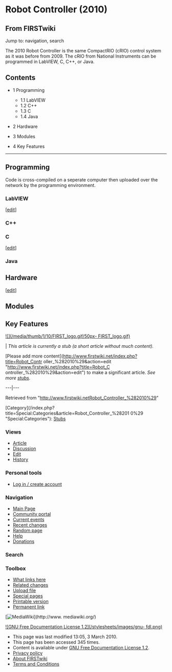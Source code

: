 # Robot Controller (2010)

## From FIRSTwiki

Jump to: navigation, search

The 2010 Robot Controller is the same CompactRIO (cRIO) control system as it was before from 2009\. The cRIO from National Instruments can be programmed in LabVIEW, C, C++, or Java.

## Contents

- 1 Programming

  - 1.1 LabVIEW
  - 1.2 C++
  - 1.3 C
  - 1.4 Java

- 2 Hardware
- 3 Modules
- 4 Key Features

--------------------------------------------------------------------------------

## Programming

Code is cross-compiled on a seperate computer then uploaded over the network by the programming environment.

### LabVIEW

[[edit](/index.php?title=Robot_Controller_%282010%29&action=edit&section=3 "Edit section: C++")]

### C++

### C

[[edit](/index.php?title=Robot_Controller_%282010%29&action=edit&section=5 "Edit section: Java")]

### Java

## Hardware

[[edit](/index.php?title=Robot_Controller_%282010%29&action=edit&section=7 "Edit section: Modules")]

## Modules

## Key Features

[![](/media/thumb/1/10/FIRST_logo.gif/50px-
FIRST_logo.gif)](Image:FIRST_logo.gif)

| _This article is currently a stub (a short article without much content)._

[Please add more content](http://www.firstwiki.net/index.php?title=Robot_Contr
oller_%282010%29&action=edit "http://www.firstwiki.net/index.php?title=Robot_C
ontroller_%282010%29&action=edit") to make a significant article. _See more [stubs](Special:Shortpages "Special:Shortpages")._

---|---

Retrieved from "<http://www.firstwiki.netRobot_Controller_%282010%29>"

[Category](/index.php?title=Special:Categories&article=Robot_Controller_%28201
0%29 "Special:Categories"): [Stubs](Category:Stubs "Category:Stubs")

### Views

- [Article](Robot_Controller_%282010%29)
- [Discussion](/index.php?title=Talk:Robot_Controller_%282010%29&action=edit)
- [Edit](/index.php?title=Robot_Controller_%282010%29&action=edit)
- [History](/index.php?title=Robot_Controller_%282010%29&action=history)

### Personal tools

- [Log in / create account](/index.php?title=Special:Userlogin&returnto=Robot_Controller_\(2010\))

[](Main_Page "Main Page")

### Navigation

- [Main Page](Main_Page)
- [Community portal](FIRSTwiki:Community_portal)
- [Current events](Current_events)
- [Recent changes](Special:Recentchanges)
- [Random page](Special:Random)
- [Help](FIRSTwiki:Help)
- [Donations](FIRSTwiki:Site_support)

### Search

### Toolbox

- [What links here](Special:Whatlinkshere/Robot_Controller_%282010%29)
- [Related changes](Special:Recentchangeslinked/Robot_Controller_%282010%29)
- [Upload file](Special:Upload)
- [Special pages](Special:Specialpages)
- [Printable version](/index.php?title=Robot_Controller_%282010%29&printable=yes)
- [Permanent link](/index.php?title=Robot_Controller_%282010%29&oldid=75213)

[![MediaWiki](/skins/common/images/poweredby_mediawiki_88x31.png)](http://www.
mediawiki.org/)

[![GNU Free Documentation License 1.2](/stylesheets/images/gnu-
fdl.png)](http://www.gnu.org/copyleft/fdl.html)

- This page was last modified 13:05, 3 March 2010.
- This page has been accessed 345 times.
- Content is available under [GNU Free Documentation License 1.2](http://www.gnu.org/copyleft/fdl.html "http://www.gnu.org/copyleft/fdl.html").
- [Privacy policy](FIRSTwiki:Privacy_policy "FIRSTwiki:Privacy policy")
- [About FIRSTwiki](FIRSTwiki:About "FIRSTwiki:About")
- [Terms and Conditions](FIRSTwiki:Terms_and_conditions "FIRSTwiki:Terms and conditions")
